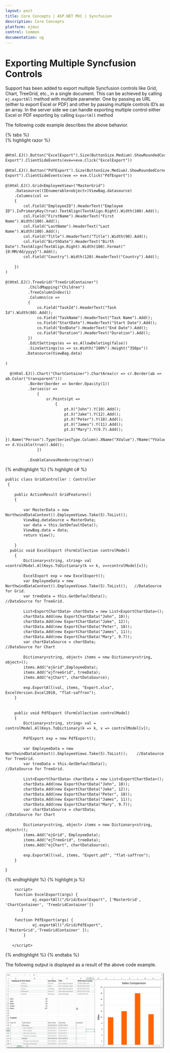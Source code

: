 ```yaml
---
layout: post
title: Core Concepts | ASP.NET MVC | Syncfusion
description: Core Concepts 
platform: ejmvc
control: Common 
documentation: ug
---
```

#  Exporting Multiple Syncfusion Controls


Support has been added to export multiple Syncfusion controls like Grid, Chart, TreeGrid, etc., in a single document.
This can be achieved by calling `ej.exportAll` method with multiple parameter. One by passing as URL (either to export Excel or PDF) and other by passing multiple controls ID’s as an array. 
In the server side we can handle exporting multiple control either Excel or PDF exporting by calling `ExportAll` method

The following code example describes the above behavior.
 
{% tabs %}  
{% highlight razor %} 

     @Html.EJ().Button("ExcelExport").Size(ButtonSize.Medium).ShowRoundedCorner(true).Text("Excel Export").ClientSideEvents(eve=>eve.Click("ExcelExport"))

    @Html.EJ().Button("PdfExport").Size(ButtonSize.Medium).ShowRoundedCorner(true).Text("Pdf Export").ClientSideEvents(eve => eve.Click("PdfExport"))

    @(Html.EJ().Grid<EmployeeView>("MasterGrid")
        .Datasource((IEnumerable<object>)ViewBag.datasource)
        .Columns(col =>
        {
            col.Field("EmployeeID").HeaderText("Employee ID").IsPrimaryKey(true).TextAlign(TextAlign.Right).Width(100).Add();
            col.Field("FirstName").HeaderText("First Name").Width(100).Add();
            col.Field("LastName").HeaderText("Last Name").Width(100).Add();
            col.Field("Title").HeaderText("Title").Width(90).Add();
            col.Field("BirthDate").HeaderText("Birth Date").TextAlign(TextAlign.Right).Width(100).Format("{0:MM/dd/yyyy}").Add();
            col.Field("Country").Width(120).HeaderText("Country").Add();

        })
    )

    @(Html.EJ().TreeGrid("TreeGridContainer")
              .ChildMapping("Children")
              .TreeColumnIndex(1)
              .Columns(co =>
              {
                  co.Field("TaskId").HeaderText("Task Id").Width(80).Add();
                  co.Field("TaskName").HeaderText("Task Name").Add();
                  co.Field("StartDate").HeaderText("Start Date").Add();
                  co.Field("EndDate").HeaderText("End Date").Add();
                  co.Field("Duration").HeaderText("Duration").Add();
              })
              .EditSettings(es => es.AllowDeleting(false))
              .SizeSettings(ss => ss.Width("100%").Height("350px"))
             .Datasource(ViewBag.data)

    )
    
      @(Html.EJ().Chart("ChartContainer").ChartArea(cr => cr.Border(ab => ab.Color("transparent")))
              .Border(border => border.Opacity(1))
              .Series(sr =>
                  {
                      sr.Points(pt =>
                          {
                              pt.X("John").Y(10).Add();
                              pt.X("Jake").Y(12).Add();
                              pt.X("Peter").Y(18).Add();
                              pt.X("James").Y(11).Add();
                              pt.X("Mary").Y(9.7).Add();
                          }).Name("Person").Type(SeriesType.Column).XName("XValue").YName("YValue1").EnableAnimation(true).Tooltip(d => d.Visible(true)).Add();
                  })
              
              .EnableCanvasRendering(true))

{% endhighlight  %}
{% highlight c# %}
    
    public class GridController : Controller
     {
               
        public ActionResult GridFeatures()
        {

            var MasterData = new NorthwindDataContext().EmployeeViews.Take(5).ToList();
            ViewBag.dataSource = MasterData;
            var data = this.GetDefaultData();
            ViewBag.data = data;
            return View();
            
        }
      public void ExcelExport (FormCollection controlModel)
        {
            Dictionary<string, string> val =controlModel.AllKeys.ToDictionary(k => k, v=>controlModel[v]);

            ExcelExport exp = new ExcelExport();
            var EmployeeData = new NorthwindDataContext().EmployeeViews.Take(5).ToList();   //DataSource for Grid.
            var treeData = this.GetDefaultData();                                           //DataSource for TreeGrid.

            List<ExportChartData> chartData = new List<ExportChartData>();
            chartData.Add(new ExportChartData("John", 10));
            chartData.Add(new ExportChartData("Jake", 12));
            chartData.Add(new ExportChartData("Peter", 18));
            chartData.Add(new ExportChartData("James", 11));
            chartData.Add(new ExportChartData("Mary", 9.7));
            var chartDataSource = chartData;                                                 //DataSource for Chart
            
            Dictionary<string, object> items = new Dictionary<string, object>();
            items.Add("ejGrid",EmployeeData);
            items.Add("ejTreeGrid", treeData);
            items.Add("ejChart", chartDataSource);
            
            exp.ExportAll(val, items, "Export.xlsx", ExcelVersion.Excel2010, "flat-saffron");
        }

      
        public void PdfExport (FormCollection controlModel)
        {
            Dictionary<string, string> val = controlModel.AllKeys.ToDictionary(k => k, v => controlModel[v]);

            PdfExport exp = new PdfExport();

            var EmployeeData = new NorthwindDataContext().EmployeeViews.Take(5).ToList();    //DataSource for TreeGrid.
            var treeData = this.GetDefaultData();                                            //DataSource for TreeGrid.

            List<ExportChartData> chartData = new List<ExportChartData>();
            chartData.Add(new ExportChartData("John", 10));
            chartData.Add(new ExportChartData("Jake", 12));
            chartData.Add(new ExportChartData("Peter", 18));
            chartData.Add(new ExportChartData("James", 11));
            chartData.Add(new ExportChartData("Mary", 9.7));
            var chartDataSource = chartData;                                                 //DataSource for Chart

            Dictionary<string, object> items = new Dictionary<string, object>();
            items.Add("ejGrid", EmployeeData);
            items.Add("ejTreeGrid", treeData);
            items.Add("ejChart", chartDataSource);

            exp.ExportAll(val, items, "Export.pdf", "flat-saffron");
        }
   }

{% endhighlight  %}
{% highlight js %}

        <script>
        function ExcelExport(args) {
                ej.exportAll("/Grid/ExcelExport", ['MasterGrid', 'ChartContainer', 'TreeGridContainer'])
           }
            
        function PdfExport(args) {
                ej.exportAll("/Grid/PdfExport", ['MasterGrid','TreeGridContainer' ]);
            }

       </script>
{% endhighlight  %}
{% endtabs %}  

The following output is displayed as a result of the above code example.

 ![](Exporting-Controls_images/Exporting-Controls_img1.png)
   